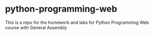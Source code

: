 # python-programming-web
This is a repo for the homework and labs for Python Programming Web course with General Assembly

